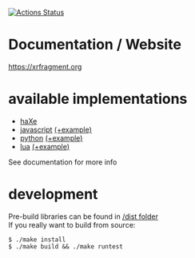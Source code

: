 <link rel="stylesheet" href="doc/style.css"/>
<link href="https://fonts.cdnfonts.com/css/montserrat" rel="stylesheet"/>

[![Actions Status](https://github.com/coderofsalvation/xrfragment/workflows/test/badge.svg)](https://github.com/coderofsalvation/xrfragment/actions)

# Documentation / Website

https://xrfragment.org 

# available implementations

* [haXe](src/xrfragment)
* [javascript](dist/xrfragment.js) [(+example)](test/test.js)
* [python](dist/xrfragment.py) [(+example)](test/test.py)
* [lua](dist/xrfragment.lua) [(+example)](test/test.lua)

See documentation for more info

# development

Pre-build libraries can be found in [/dist folder](dist)<br>
If you really want to build from source:

```
$ ./make install
$ ./make build && ./make runtest
```
